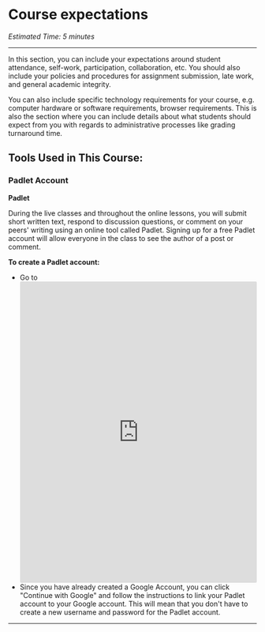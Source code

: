 # Course expectations

*Estimated Time: 5 minutes*

---

In this section, you can include your expectations around student attendance, self-work, participation, collaboration, etc. You should also include your policies and procedures for assignment submission, late work, and general academic integrity.

You can also include specific technology requirements for your course, e.g. computer hardware or software requirements, browser requirements. This is also the section where you can include details about what students should expect from you with regards to administrative processes like grading turnaround time.

## Tools Used in This Course:

### Padlet Account

<aside>

**Padlet**

During the live classes and throughout the online lessons, you will submit short written text, respond to discussion questions, or comment on your peers' writing using an online tool called Padlet. Signing up for a free Padlet account will allow everyone in the class to see the author of a post or comment.

</aside>

**To create a Padlet account:**

- Go to <div style="border:1px solid rgba(0,0,0,0.1);border-radius:2px;box-sizing:border-box;overflow:hidden;position:relative;width:100%;background:#F4F4F4"><iframe src="https://padlet.com/embed/signup" frameborder="0" allow="camera;microphone;geolocation" style="width:100%;height:608px;display:block;padding:0;margin:0"></iframe></div>
- Since you have already created a Google Account, you can click "Continue with Google" and follow the instructions to link your Padlet account to your Google account. This will mean that you don't have to create a new username and password for the Padlet account.

---